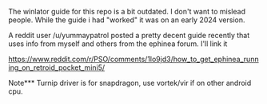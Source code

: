 The winlator guide for this repo is a bit outdated.
I don't want to mislead people. While the guide i had "worked" it was on an early 2024 version.

A reddit user /u/yummaypatrol posted a pretty decent guide recently that uses info from myself and others from the ephinea forum. I'll link it

https://www.reddit.com/r/PSO/comments/1lo9jd3/how_to_get_ephinea_running_on_retroid_pocket_mini5/

Note*** Turnip driver is for snapdragon, use vortek/vir if on other android cpu.

